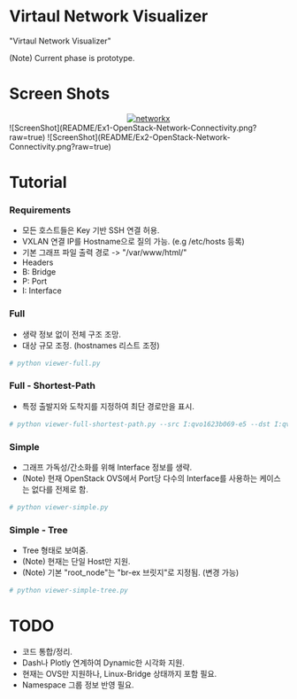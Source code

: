 # Virtaul Network Visualizer

"Virtaul Network Visualizer"

(Note) Current phase is prototype.

# Screen Shots
<div>
    <a href="https://plot.ly/~call518/0/?share_key=8311TGGGOaQIdsOFp8LG1L" target="_blank" title="networkx" style="display: block; text-align: center;"><img src="https://plot.ly/~call518/0.png?share_key=8311TGGGOaQIdsOFp8LG1L" alt="networkx" style="max-width: 100%;width: 600px;"  width="600" onerror="this.onerror=null;this.src='https://plot.ly/404.png';" /></a>
    <script data-plotly="call518:0" sharekey-plotly="8311TGGGOaQIdsOFp8LG1L" src="https://plot.ly/embed.js" async></script>
</div>
![ScreenShot](README/Ex1-OpenStack-Network-Connectivity.png?raw=true)
![ScreenShot](README/Ex2-OpenStack-Network-Connectivity.png?raw=true)

# Tutorial

### Requirements

* 모든 호스트들은 Key 기반 SSH 연결 허용.
* VXLAN 연결 IP를 Hostname으로 질의 가능. (e.g /etc/hosts 등록)
* 기본 그래프 파일 출력 경로 -> "/var/www/html/"
* Headers
 * B: Bridge
 * P: Port
 * I: Interface

### Full

* 생략 정보 없이 전체 구조 조망.
* 대상 규모 조정. (hostnames 리스트 조정)

```bash
# python viewer-full.py
```

### Full - Shortest-Path

* 특정 출발지와 도착지를 지정하여 최단 경로만을 표시.

```bash
# python viewer-full-shortest-path.py --src I:qvo1623b069-e5 --dst I:qvob6a8f706-db
```

### Simple

* 그래프 가독성/간소화를 위해 Interface 정보를 생략.
* (Note) 현재 OpenStack OVS에서 Port당 다수의 Interface를 사용하는 케이스는 없다를 전제로 함.

```bash
# python viewer-simple.py
```

### Simple - Tree

* Tree 형태로 보여줌.
* (Note) 현재는 단일 Host만 지원.
* (Note) 기본 "root_node"는 "br-ex 브릿지"로 지정됨. (변경 가능)

```bash
# python viewer-simple-tree.py
```

# TODO

* 코드 통합/정리.
* Dash나 Plotly 연계하여 Dynamic한 시각화 지원.
* 현재는 OVS만 지원하나, Linux-Bridge 상태까지 포함 필요.
* Namespace 그룹 정보 반영 필요.
